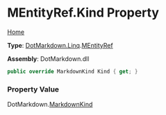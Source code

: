 # MEntityRef\.Kind Property

[Home](../../../../README.md)

**Type**: [DotMarkdown.Linq](../../README.md)\.[MEntityRef](../README.md)

**Assembly**: DotMarkdown\.dll

```csharp
public override MarkdownKind Kind { get; }
```

### Property Value

DotMarkdown\.[MarkdownKind](../../../MarkdownKind/README.md)

